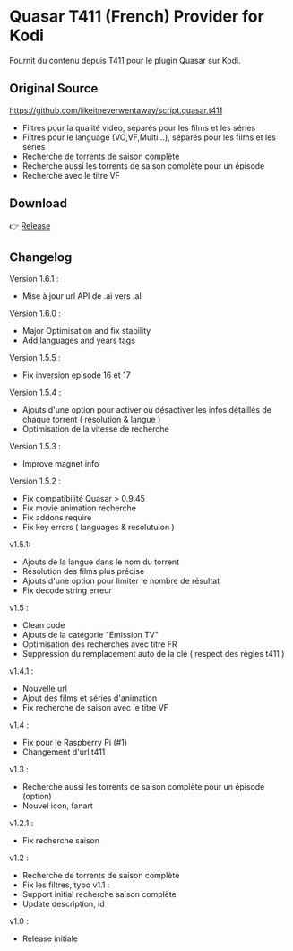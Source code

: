 
# Quasar T411 (French) Provider for Kodi
Fournit du contenu depuis T411 pour le plugin Quasar sur Kodi.

## Original Source
https://github.com/likeitneverwentaway/script.quasar.t411

- Filtres pour la qualité vidéo, séparés pour les films et les séries
- Filtres pour le language (VO,VF,Multi...), séparés pour les films et les séries
- Recherche de torrents de saison complète
- Recherche aussi les torrents de saison complète pour un épisode
- Recherche avec le titre VF

## Download

:point_right: [Release](https://github.com/paco112/script.quasar.t411/releases/latest)

## Changelog
Version 1.6.1 :
- Mise à jour url API de .ai vers .al

Version 1.6.0 :
- Major Optimisation and fix stability
- Add languages and years tags

Version 1.5.5 :
- Fix inversion episode 16 et 17

Version 1.5.4 :
- Ajouts d'une option pour activer ou désactiver les infos détaillés de chaque torrent ( résolution & langue )
- Optimisation de la vitesse de recherche

Version 1.5.3 :
- Improve magnet info

Version 1.5.2 :
- Fix compatibilité Quasar > 0.9.45
- Fix movie animation recherche
- Fix addons require
- Fix key errors ( languages & resolutuion )

v1.5.1:
- Ajouts de la langue dans le nom du torrent
- Résolution des films plus précise
- Ajouts d'une option pour limiter le nombre de résultat
- Fix decode string erreur

v1.5 :
- Clean code
- Ajouts de la catégorie "Emission TV"
- Optimisation des recherches avec titre FR
- Suppression du remplacement auto de la clé ( respect des règles t411 )

v1.4.1 :
- Nouvelle url
- Ajout des films et séries d'animation
- Fix recherche de saison avec le titre VF 

v1.4 :
- Fix pour le Raspberry Pi (#1)
- Changement d'url t411

v1.3 :
- Recherche aussi les torrents de saison complète pour un épisode (option)
- Nouvel icon, fanart

v1.2.1 :
- Fix recherche saison

v1.2 :
- Recherche de torrents de saison complète
- Fix les filtres, typo
v1.1 :
- Support initial recherche saison complète
- Update description, id

v1.0 :
- Release initiale
